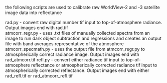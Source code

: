 the following scripts are used to calibrate raw WorldView-2 and -3 satellite image data into reflectance 

rad.py - convert raw digital number tif input to top-of-atmosphere radiance. Output images end with rad.tif<br>
atmcorr_regr.py - uses .txt files of manually collected spectra from an image to run dark object subtraction and regressions and creates an output file with band averages representative of the atmosphere
atmcorr_specmath.py - uses the output file from atmcorr_regr.py to atmospherically correct radiance image. Output images end with rad_atmcorr.tif
refl.py - convert either radiance tif input to top-of-atmosphere reflectance or atmospherically corrected radiance tif input  to atmospherically corrected reflectance. Output images end with either rad_refl.tif or rad_atmcorr_refl.tif
